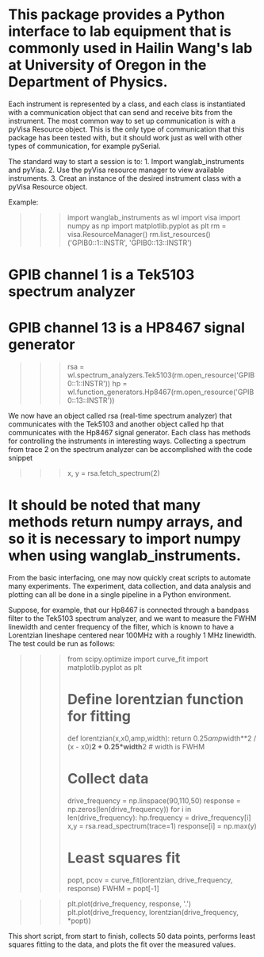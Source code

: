 This package provides a Python interface to lab equipment that is commonly
used in Hailin Wang's lab at University of Oregon in the Department of
Physics.  
==========
Each instrument is represented by a class, and each class is
instantiated with a communication object that can send and receive bits from
the instrument.  The most common way to set up communication is with a pyVisa
Resource object.  This is the only type of communication that this package has
been tested with, but it should work just as well with other types of
communication, for example pySerial.

The standard way to start a session is to:
    1. Import wanglab_instruments and pyVisa.
    2. Use the pyVisa resource manager to view available instruments.
    3. Creat an instance of the desired instrument class with a pyVisa
    Resource object.

Example:

>>> import wanglab_instruments as wl
>>> import visa
>>> import numpy as np
>>> import matplotlib.pyplot as plt
>>> rm = visa.ResourceManager()
>>> rm.list_resources()
('GPIB0::1::INSTR', 'GPIB0::13::INSTR')
# GPIB channel 1 is a Tek5103 spectrum analyzer
# GPIB channel 13 is a HP8467 signal generator
>>> rsa = wl.spectrum_analyzers.Tek5103(rm.open_resource('GPIB0::1::INSTR'))
>>> hp = wl.function_generators.Hp8467(rm.open_resource('GPIB0::13::INSTR'))

We now have an object called rsa (real-time spectrum analyzer) that
communicates with the Tek5103 and another object called hp that communicates
with the Hp8467 signal generator.  Each class has methods for controlling the
instruments in interesting ways.  Collecting a spectrum from trace 2 on the
spectrum analyzer can be accomplished with the code snippet

>>> x, y = rsa.fetch_spectrum(2)

It should be noted that many methods return numpy arrays, and so it is
necessary to import numpy when using wanglab_instruments.
==========
From the basic interfacing, one may now quickly creat scripts to automate many
experiments.  The experiment, data collection, and data analysis and plotting
can all be done in a single pipeline in a Python environment.  

Suppose, for example, that our Hp8467 is connected through a bandpass filter
to the Tek5103 spectrum analyzer, and we want to measure the FWHM linewidth
and center frequency of the filter, which is known to have a Lorentzian
lineshape centered near 100MHz with a roughly 1 MHz linewidth.  The test could
be run as follows:

>>> from scipy.optimize import curve_fit
>>> import matplotlib.pyplot as plt
>>>
>>> # Define lorentzian function for fitting
>>> def lorentzian(x,x0,amp,width):
>>>     return 0.25*amp*width**2 / (x - x0)**2 + 0.25*width**2 # width is FWHM
>>>
>>> # Collect data
>>> drive_frequency = np.linspace(90,110,50)
>>> response = np.zeros(len(drive_frequency))
>>> for i in len(drive_frequency):
>>>     hp.frequency = drive_frequency[i]
>>>     x,y = rsa.read_spectrum(trace=1)
>>>     response[i] = np.max(y)
>>>
>>> # Least squares fit
>>> popt, pcov = curve_fit(lorentzian, drive_frequency, response)
>>> FWHM = popt[-1]

>>> plt.plot(drive_frequency, response, '.')
>>> plt.plot(drive_frequency, lorentzian(drive_frequency, *popt))

This short script, from start to finish, collects 50 data points, performs
least squares fitting to the data, and plots the fit over the measured values.  
